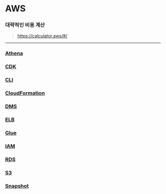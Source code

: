 AWS
===

### 대략적인 비용 계산
>https://calculator.aws/#/

---

### [Athena](./athena/README.md)
### [CDK](./cdk/README.md)
### [CLI](./cli/README.md)
### [CloudFormation](./cloudformation/README.md)
### [DMS](./dms/README.md)
### [ELB](./elb/README.md)
### [Glue](./glue/README.md)
### [IAM](./iam/README.md)
### [RDS](./rds/README.md)
### [S3](./s3/README.md)
### [Snapshot](./snapshot/README.md)
